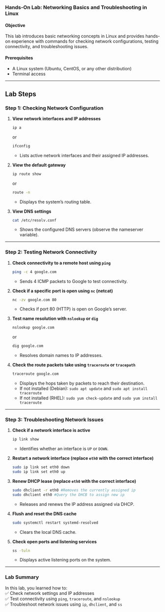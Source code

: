 
### **Hands-On Lab: Networking Basics and Troubleshooting in Linux**  

#### **Objective**  
This lab introduces basic networking concepts in Linux and provides hands-on experience with commands for checking network configurations, testing connectivity, and troubleshooting issues.  

#### **Prerequisites**  
- A Linux system (Ubuntu, CentOS, or any other distribution)  
- Terminal access  

---

## **Lab Steps**

### **Step 1: Checking Network Configuration**
1. **View network interfaces and IP addresses**  
   ```bash
   ip a
   ```
   or
   ```bash
   ifconfig
   ```
   - Lists active network interfaces and their assigned IP addresses.

2. **View the default gateway**  
   ```bash
   ip route show
   ```
   or
   ```bash
   route -n
   ```
   - Displays the system’s routing table.

3. **View DNS settings**  
   ```bash
   cat /etc/resolv.conf
   ```
   - Shows the configured DNS servers (observe the nameserver variable).

---

### **Step 2: Testing Network Connectivity**
1. **Check connectivity to a remote host using `ping`**  
   ```bash
   ping -c 4 google.com
   ```
   - Sends 4 ICMP packets to Google to test connectivity.

2. **Check if a specific port is open using `nc` (netcat)**  
   ```bash
   nc -zv google.com 80
   ```
   - Checks if port 80 (HTTP) is open on Google’s server.

3. **Test name resolution with `nslookup` or `dig`**  
   ```bash
   nslookup google.com
   ```
   or
   ```bash
   dig google.com
   ```
   - Resolves domain names to IP addresses.

4. **Check the route packets take using `traceroute` or `tracepath`**  
   ```bash
   traceroute google.com
   ```
   - Displays the hops taken by packets to reach their destination.
   - If not installed (Debian): `sudo apt update` and `sudo apt install traceroute`
   - If not installed (RHEL): `sudo yum check-update` and `sudo yum install traceroute`

---

### **Step 3: Troubleshooting Network Issues**
1. **Check if a network interface is active**  
   ```bash
   ip link show
   ```
   - Identifies whether an interface is `UP` or `DOWN`.

2. **Restart a network interface (replace `eth0` with the correct interface)**  
   ```bash
   sudo ip link set eth0 down
   sudo ip link set eth0 up
   ```

3. **Renew DHCP lease (replace `eth0` with the correct interface)**  
   ```bash
   sudo dhclient -r eth0 #Removes the currently assigned ip
   sudo dhclient eth0 #Query the DHCB to assign new ip
   ```
   - Releases and renews the IP address assigned via DHCP.

4. **Flush and reset the DNS cache**  
   ```bash
   sudo systemctl restart systemd-resolved
   ```
   - Clears the local DNS cache.

5. **Check open ports and listening services**  
   ```bash
   ss -tuln
   ```
   - Displays active listening ports on the system.
---

### **Lab Summary**
In this lab, you learned how to:  
✅ Check network settings and IP addresses  
✅ Test connectivity using `ping`, `traceroute`, and `nslookup`  
✅ Troubleshoot network issues using `ip`, `dhclient`, and `ss`  
